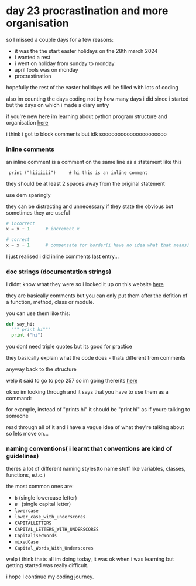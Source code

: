 # day 23 procrastination and more organisation

so I missed a couple days for a few reasons:
- it was the the start easter holidays on the 28th march 2024
- i wanted a rest
- i went on holiday from sunday to monday
- april fools was on monday
- procrastination
  
hopefully the rest of the easter holidays will be filled with lots of coding

also im counting the days coding not by how many days i did since i started but the days on which i made a diary entry

if you're new here im learning about python program structure and organisation [here](https://peps.python.org/pep-0008/#pet-peeves)

i think i got to block comments but idk sooooooooooooooooooooo

### inline comments

an inline comment is a comment on the same line as a statement like this

` print ("hiiiiiii")     # hi this is an inline comment`

they should be at least 2 spaces away from the original statement

use dem sparingly

they can be distracting and unnecessary if they state the obvious
but sometimes they are useful
``` python
# incorrect
x = x + 1      # increment x

# correct
x = x + 1      # compensate for border(i have no idea what that means)
```
I just realised i did inline comments last entry...

### doc strings (documentation strings)

I didnt know what they were so i looked it up on this website [here](https://www.programiz.com/python-programming/docstrings)

they are basically comments but you can only put them after the defition of a function, method, class or module.

you can use them like this:
``` python
def say_hi:
  """ print hi"""
  print ("hi")
```
you dont need triple quotes but its good for practice

they basically explain what the code does - thats different from comments

anyway back to the structure

welp it said to go to pep 257 so im going there(its [here](https://peps.python.org/pep-0257/)

ok so im looking through and it says that you have to use them as a command:

for example, instead of "prints hi" it should be "print hi" as if youre talking to someone

read through all of it and i have a vague idea of what they're talking about so lets move on...

### naming conventions( i learnt that conventions are kind of guidelines)

theres a lot of different naming styles(to name stuff like variables, classes, functions, e.t.c.)

the most common ones are:
- `b` (single lowercase letter)
- `B ` (single capital letter)
- `lowercase`
- `lower_case_with_underscores`
- `CAPITALLETTERS`
- `CAPITAL_LETTERS_WITH_UNDERSCORES`
- `CapitalisedWords`
- `mixedCase`
- `Capital_Words_With_Underscores`

welp i think thats all im doing today, it was ok when i was learning but getting started was really difficult.

i hope I continue my coding journey.
